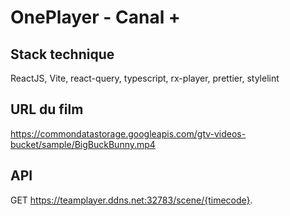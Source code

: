 # OnePlayer - Canal +

## Stack technique

ReactJS, Vite, react-query, typescript, rx-player, prettier, stylelint

## URL du film

https://commondatastorage.googleapis.com/gtv-videos-bucket/sample/BigBuckBunny.mp4

## API

GET https://teamplayer.ddns.net:32783/scene/{timecode}.
